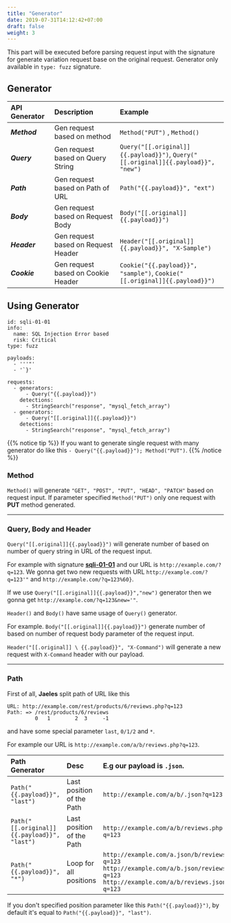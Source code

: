 ```yaml
---
title: "Generator"
date: 2019-07-31T14:12:42+07:00
draft: false
weight: 3
---
```


This part will be executed before parsing request input with the signature for generate variation request base on the original request. Generator only available in `type: fuzz` signature.

## Generator

| API Generator         | Description           | Example  |
| :---------------------- |:--------------------| :------------------|
| **_Method_**      | Gen request based on method  | `Method("PUT")` , `Method()`  |
| **_Query_**      | Gen request based on Query String | `Query("[[.original]]{{.payload}}")`, `Query("[[.original]]{{.payload}}", "new")` |
| **_Path_**      | Gen request based on Path of URL | `Path("{{.payload}}", "ext")` |
| **_Body_**      | Gen request based on Request Body |  `Body("[[.original]]{{.payload}}")` |
| **_Header_**      | Gen request based on Request Header |  `Header("[[.original]]{{.payload}}", "X-Sample")` |
| **_Cookie_**      | Gen request based on Cookie Header |  `Cookie("{{.payload}}", "sample")`, `Cookie("[[.original]]{{.payload}}")` |

## Using Generator

```
id: sqli-01-01
info:
  name: SQL Injection Error based
  risk: Critical
type: fuzz

payloads:
  - '''"'
  - '`}'

requests:
  - generators:
      - Query("{{.payload}}")
    detections:
      - StringSearch("response", "mysql_fetch_array")
  - generators:
      - Query("[[.original]]{{.payload}}")
    detections:
      - StringSearch("response", "mysql_fetch_array")
```

{{% notice tip %}}
If you want to generate single request with many generator do like this `- Query("{{.payload}}"); Method("PUT")`.
{{% /notice %}}

### Method

`Method()` will generate `"GET", "POST", "PUT", "HEAD", "PATCH"` based on request input.
If parameter specified `Method("PUT")` only one request with **PUT** method generated.

*** 

### Query, Body and Header

`Query("[[.original]]{{.payload}}")` will generate number of based on number of query string in URL of the request input.

For example with signature [**sqli-01-01**](https://github.com/jaeles-project/jaeles-signatures/blob/master/fuzz/sql-error.yaml) and our URL is `http://example.com/?q=123`. We gonna get two new requests with URL `http://example.com/?q=123'"` and `http://example.com/?q=123%60}`.

If we use `Query("[[.original]]{{.payload}}","new")` generator then we gonna get `http://example.com/?q=123&new='"`.

`Header()` and `Body()` have same usage of `Query()` generator.

For example.
`Body("[[.original]]{{.payload}}")` generate number of based on number of request body parameter of the request input.

`Header("[[.original]] \ {{.payload}}", "X-Command")` will generate a new request with `X-Command` header with our payload.

***

### Path

First of all, **Jaeles** split path of URL like this

```
URL: http://example.com/rest/products/6/reviews.php?q=123
Path: => /rest/products/6/reviews
         0   1        2  3     -1
```

and have some special parameter `last`, `0/1/2` and `*`.

For example our URL is `http://example.com/a/b/reviews.php?q=123`.

| Path Generator |  Desc | E.g our payload is `.json`.               |
|:-------|:---------------|:--------------------------------------------------------|
| `Path("{{.payload}}", "last")`| Last position of the Path| `http://example.com/a/b/.json?q=123`                        |
| `Path("[[.original]]{{.payload}}", "last")`       | Last position of the Path| `http://example.com/a/b/reviews.php.json?q=123`            |
| `Path("{{.payload}}", "*")`       | Loop for all positions| `http://example.com/a.json/b/reviews?q=123` <br> `http://example.com/a/b.json/reviews?q=123` <br> `http://example.com/a/b/reviews.json?q=123` |


If you don't specified position parameter like this `Path("{{.payload}}")`, by default it's equal to `Path("{{.payload}}", "last")`.